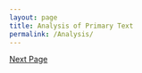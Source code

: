 ```yaml
---
layout: page
title: Analysis of Primary Text
permalink: /Analysis/
---
```



[Next Page](../Modern)
